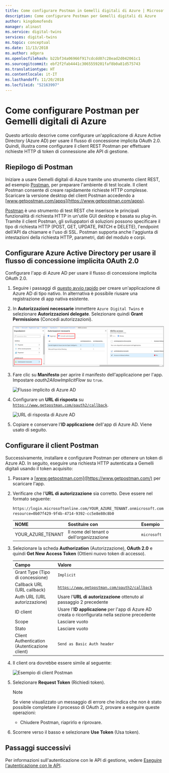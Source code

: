 ```yaml
---
title: Come configurare Postman in Gemelli digitali di Azure | Microsoft Docs
description: Come configurare Postman per Gemelli digitali di Azure
author: kingdomofends
manager: alinast
ms.service: digital-twins
services: digital-twins
ms.topic: conceptual
ms.date: 11/13/2018
ms.author: adgera
ms.openlocfilehash: b22bf34a06966f917cdcdd07c28ead2d042061c1
ms.sourcegitcommit: ebf2f2fab4441c3065559201faf8b0a81d575743
ms.translationtype: HT
ms.contentlocale: it-IT
ms.lasthandoff: 11/20/2018
ms.locfileid: "52163997"
---
```

# <a name="how-to-configure-postman-for-azure-digital-twins"></a>Come configurare Postman per Gemelli digitali di Azure

Questo articolo descrive come configurare un'applicazione di Azure Active Directory (Azure AD) per usare il flusso di concessione implicita OAuth 2.0. Quindi, illustra come configurare il client REST Postman per effettuare richieste HTTP di token di connessione alle API di gestione.

## <a name="postman-summary"></a>Riepilogo di Postman

Iniziare a usare Gemelli digitali di Azure tramite uno strumento client REST, ad esempio [Postman](https://www.getpostman.com/), per preparare l'ambiente di test locale. Il client Postman consente di creare rapidamente richieste HTTP complesse. Scaricare la versione desktop del client Postman accedendo a [www.getpostman.com/apps](https://www.getpostman.com/apps).

[Postman](https://www.getpostman.com/) è uno strumento di test REST che inserisce le principali funzionalità di richiesta HTTP in un'utile GUI desktop e basata su plug-in. Tramite il client Postman, gli sviluppatori di soluzioni possono specificare il tipo di richiesta HTTP (POST, GET, UPDATE, PATCH e DELETE), l'endpoint dell'API da chiamare e l'uso di SSL. Postman supporta anche l'aggiunta di intestazioni della richiesta HTTP, parametri, dati del modulo e corpi.

## <a name="configure-azure-active-directory-to-use-the-oauth-20-implicit-grant-flow"></a>Configurare Azure Active Directory per usare il flusso di concessione implicita OAuth 2.0

Configurare l'app di Azure AD per usare il flusso di concessione implicita OAuth 2.0.

1. Seguire i passaggi di [questo avvio rapido](https://docs.microsoft.com/azure/active-directory/develop/quickstart-v1-integrate-apps-with-azure-ad) per creare un'applicazione di Azure AD di tipo nativo. In alternativa è possibile riusare una registrazione di app nativa esistente.

1. In **Autorizzazioni necessarie** immettere `Azure Digital Twins` e selezionare **Autorizzazioni delegate**. Selezionare quindi **Grant Permissions** (Concedi autorizzazioni).

    ![API di aggiunta in registrazioni di app di Azure AD](../../includes/media/digital-twins-permissions/aad-app-req-permissions.png)

1. Fare clic su **Manifesto** per aprire il manifesto dell'applicazione per l'app. Impostare *oauth2AllowImplicitFlow* su `true`.

      ![Flusso implicito di Azure AD][1]

1. Configurare un **URL di risposta** su [`https://www.getpostman.com/oauth2/callback`](https://www.getpostman.com/oauth2/callback).

      ![URL di risposta di Azure AD][2]

1. Copiare e conservare l'**ID applicazione** dell'app di Azure AD. Viene usato di seguito.

## <a name="configure-the-postman-client"></a>Configurare il client Postman

Successivamente, installare e configurare Postman per ottenere un token di Azure AD. In seguito, eseguire una richiesta HTTP autenticata a Gemelli digitali usando il token acquisito:

1. Passare a [www.getpostman.com]([https://www.getpostman.com/) per scaricare l'app.
1. Verificare che l'**URL di autorizzazione** sia corretto. Deve essere nel formato seguente:

    ```plaintext
    https://login.microsoftonline.com/YOUR_AZURE_TENANT.onmicrosoft.com/oauth2/authorize?resource=0b07f429-9f4b-4714-9392-cc5e8e80c8b0
    ```

    | NOME  | Sostituire con | Esempio |
    |---------|---------|---------|
    | YOUR_AZURE_TENANT | Il nome del tenant o dell'organizzazione | `microsoft` |

1. Selezionare la scheda **Authorization** (Autorizzazione), **OAuth 2.0** e quindi **Get New Access Token** (Ottieni nuovo token di accesso).

    | Campo  | Valore |
    |---------|---------|
    | Grant Type (Tipo di concessione) | `Implicit` |
    | Callback URL (URL callback) | [`https://www.getpostman.com/oauth2/callback`](https://www.getpostman.com/oauth2/callback) |
    | Auth URL (URL autorizzazione) | Usare l'**URL di autorizzazione** ottenuto al passaggio 2 precedente |
    | ID client | Usare l'**ID applicazione** per l'app di Azure AD creata o riconfigurata nella sezione precedente |
    | Scope | Lasciare vuoto |
    | Stato | Lasciare vuoto |
    | Client Authentication (Autenticazione client) | `Send as Basic Auth header` |

1. Il client ora dovrebbe essere simile al seguente:

   ![Esempio di client Postman][3]

1. Selezionare **Request Token** (Richiedi token).

    >[!NOTE]
    >Se viene visualizzato un messaggio di errore che indica che non è stato possibile completare il processo di OAuth 2, provare a eseguire queste operazioni:
    > * Chiudere Postman, riaprirlo e riprovare.
  
1. Scorrere verso il basso e selezionare **Use Token** (Usa token).

## <a name="next-steps"></a>Passaggi successivi

Per informazioni sull'autenticazione con le API di gestione, vedere [Eseguire l'autenticazione con le API](./security-authenticating-apis.md).

<!-- Images -->
[1]: media/how-to-configure-postman/implicit-flow.png
[2]: media/how-to-configure-postman/reply-url.png
[3]: media/how-to-configure-postman/postman-oauth-token.png
